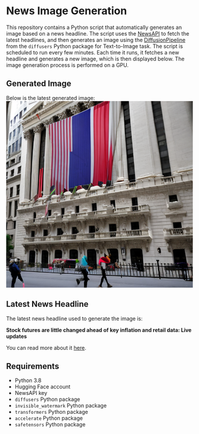 # News Image Generation
This repository contains a Python script that automatically generates an image based on a news headline. The script uses the [NewsAPI](https://newsapi.org/) to fetch the latest headlines, and then generates an image using the [DiffusionPipeline](https://github.com/huggingface/diffusers) from the `diffusers` Python package for Text-to-Image task.
The script is scheduled to run every few minutes. Each time it runs, it fetches a new headline and generates a new image, which is then displayed below. The image generation process is performed on a GPU.

## Generated Image
Below is the latest generated image:
![Generated Image](image.png)

## Latest News Headline
The latest news headline used to generate the image is:

**Stock futures are little changed ahead of key inflation and retail data: Live updates**

You can read more about it [here](https://news.google.com/rss/articles/CBMid0FVX3lxTE12aXA1SHRtUVRVWmY3NC1TRlhYbnkta1BIcFFyRlhsRDllVHVnQzRCX0RGb1YxbzVCREZMYXYxQ1U2ZjJNTXVnVGdmV0NIR1pkWFBLeS04N0NpaUY0bURXTVJtdl9ENTJWVDdCcVU4aXRHbGkwNWNR?oc=5).

## Requirements
- Python 3.8
- Hugging Face account
- NewsAPI key
- `diffusers` Python package
- `invisible_watermark` Python package
- `transformers` Python package
- `accelerate` Python package
- `safetensors` Python package
